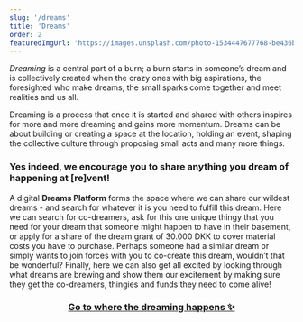 ```yaml
---
slug: '/dreams'
title: 'Dreams'
order: 2
featuredImgUrl: 'https://images.unsplash.com/photo-1534447677768-be436bb09401?ixid=MnwxMjA3fDB8MHxwaG90by1wYWdlfHx8fGVufDB8fHx8&ixlib=rb-1.2.1&auto=format&fit=crop&w=1971&q=80'
---
```


_Dreaming_ is a central part of a burn; a burn starts in someone’s dream and is collectively created when the crazy ones with big aspirations, the foresighted who make dreams, the small sparks come together and meet realities and us all.

Dreaming is a process that once it is started and shared with others inspires for more and more dreaming and gains more momentum. Dreams can be about building or creating a space at the location, holding an event, shaping the collective culture through proposing small acts and many more things.

### Yes indeed, we encourage you to share anything you dream of happening at [re]vent!

A digital **Dreams Platform** forms the space where we can share our wildest dreams - and search for whatever it is you need to fulfill this dream. Here we can search for co-dreamers, ask for this one unique thingy that you need for your dream that someone might happen to have in their basement, or apply for a share of the dream grant of 30.000 DKK to cover material costs you have to purchase. Perhaps someone had a similar dream or simply wants to join forces with you to co-create this dream, wouldn’t that be wonderful? Finally, here we can also get all excited by looking through what dreams are brewing and show them our excitement by making sure they get the co-dreamers, thingies and funds they need to come alive!

<a href="https://reconnect.dreams.wtf/revent" target="_blank"><h3 style="text-align: center;">Go to where the dreaming happens ✨</h3></a>
